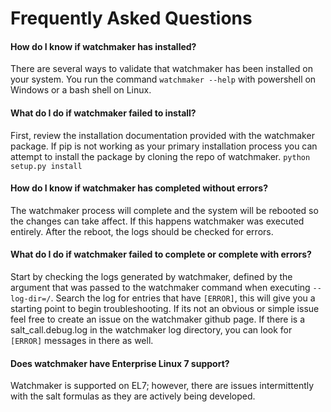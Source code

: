 # Frequently Asked Questions

#### How do I know if watchmaker has installed?

There are several ways to validate that watchmaker has been installed on
your system. You run the command `watchmaker --help` with powershell on
Windows or a bash shell on Linux.


#### What do I do if watchmaker failed to install?

First, review the installation documentation provided with the
watchmaker package. If pip is not working as your primary installation
process you can attempt to install the package by cloning the repo of
watchmaker.
```python setup.py install```


#### How do I know if watchmaker has completed without errors?

The watchmaker process will complete and the system will be rebooted so
the changes can take affect. If this happens watchmaker was executed
entirely. After the reboot, the logs should be checked for errors.


#### What do I do if watchmaker failed to complete or complete with errors?

Start by checking the logs generated by watchmaker, defined by the
argument that was passed to the watchmaker command when executing
`--log-dir=/`. Search the log for entries that have `[ERROR]`, this will
give you a starting point to begin troubleshooting. If its not an
obvious or simple issue feel free to create an issue on the watchmaker
 github page. If there is a salt_call.debug.log in the watchmaker log
directory, you can look for `[ERROR]` messages in there as well.


#### Does watchmaker have Enterprise Linux 7 support?

Watchmaker is supported on EL7; however, there are issues intermittently
with the salt formulas as they are actively being developed.



